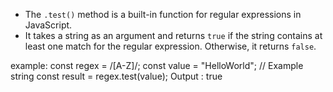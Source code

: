 - The `.test()` method is a built-in function for regular expressions in JavaScript.
- It takes a string as an argument and returns `true` if the string contains at least one match for the regular expression. Otherwise, it returns `false`.

example: 
const regex = /[A-Z]/;
const value = "HelloWorld";  // Example string
const result = regex.test(value);
Output : true
